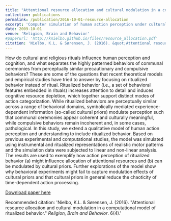 ```yaml
---
title: "Attentional resource allocation and cultural modulation in a computational model of ritualized behavior"
collection: publications
permalink: /publication/2016-10-01-resource-allocation
excerpt: 'Computer simulation of human action perception under cultural influence'
date: 2009-10-01
venue: 'Religion, Brain and Behavior'
#paperurl: 'http://knielbo.github.io/files/resource_allocation.pdf'
citation: 'Nielbo, K.L. & Sørensen, J. (2016). &quot;Attentional resource allocation and cultural modulation in a computational model of ritualized behavior.&quot; <i>Religion, Brain and Behavior</i>. 6(4).'
---
```

How do cultural and religious rituals influence human perception and
cognition, and what separates the highly patterned behaviors of
communal ceremonies from perceptually similar precautionary and
compulsive behaviors? These are some of the questions that recent
theoretical models and empirical studies have tried to answer by
focusing on ritualized behavior instead of ritual. Ritualized behavior (i.e.,
a set of behavioral features embedded in rituals) increases attention to
detail and induces cognitive resource depletion, which together support
distinct modes of action categorization. While ritualized behaviors are
perceptually similar across a range of behavioral domains, symbolically
mediated experience-dependent information (so-called cultural priors)
modulate perception such that communal ceremonies appear coherent
and culturally meaningful, while compulsive behaviors remain
incoherent and, in some cases, pathological.
In this study, we extend a qualitative model of human action
perception and understanding to include ritualized behavior. Based on
previous experimental and computational studies, the model was
simulated using instrumental and ritualized representations of realistic
motor patterns and the simulation data were subjected to linear and
non-linear analysis. The results are used to exemplify how action
perception of ritualized behavior (a) might influence allocation of
attentional resources and (b) can be modulated by cultural priors.
Further explorations of the model show why behavioral experiments
might fail to capture modulation effects of cultural priors and that
cultural priors in general reduce the chaoticity of time-dependent action
processing.  

[Download paper here](http://knielbo.github.io/files/resource_allocation.pdf)

Recommended citation: 'Nielbo, K.L. & Sørensen, J. (2016). &quot;Attentional resource allocation and cultural modulation in a computational model of ritualized behavior.&quot; <i>Religion, Brain and Behavior</i>. 6(4).'

